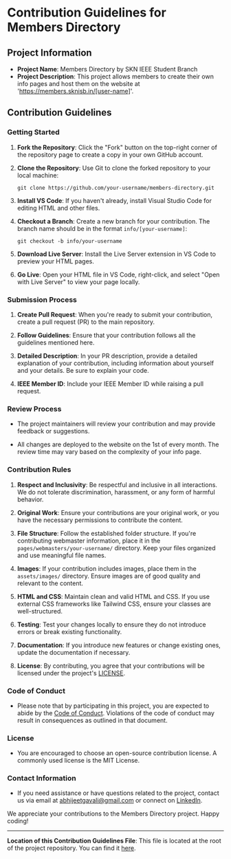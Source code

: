 # Contribution Guidelines for Members Directory

## Project Information

- **Project Name**: Members Directory by SKN IEEE Student Branch
- **Project Description**: This project allows members to create their own info pages and host them on the website at 'https://members.sknisb.in/[user-name]'.

## Contribution Guidelines

### Getting Started

1. **Fork the Repository**: Click the "Fork" button on the top-right corner of the repository page to create a copy in your own GitHub account.

2. **Clone the Repository**: Use Git to clone the forked repository to your local machine:

   ```
   git clone https://github.com/your-username/members-directory.git
   ```

3. **Install VS Code**: If you haven't already, install Visual Studio Code for editing HTML and other files.

4. **Checkout a Branch**: Create a new branch for your contribution. The branch name should be in the format `info/[your-username]`:

   ```
   git checkout -b info/your-username
   ```

5. **Download Live Server**: Install the Live Server extension in VS Code to preview your HTML pages.
6. **Go Live**: Open your HTML file in VS Code, right-click, and select "Open with Live Server" to view your page locally.

### Submission Process

1. **Create Pull Request**: When you're ready to submit your contribution, create a pull request (PR) to the main repository.

2. **Follow Guidelines**: Ensure that your contribution follows all the guidelines mentioned here.

3. **Detailed Description**: In your PR description, provide a detailed explanation of your contribution, including information about yourself and your details. Be sure to explain your code.

4. **IEEE Member ID**: Include your IEEE Member ID while raising a pull request.

### Review Process

- The project maintainers will review your contribution and may provide feedback or suggestions.

- All changes are deployed to the website on the 1st of every month. The review time may vary based on the complexity of your info page.

### Contribution Rules

1. **Respect and Inclusivity**: Be respectful and inclusive in all interactions. We do not tolerate discrimination, harassment, or any form of harmful behavior.

2. **Original Work**: Ensure your contributions are your original work, or you have the necessary permissions to contribute the content.

3. **File Structure**: Follow the established folder structure. If you're contributing webmaster information, place it in the `pages/webmasters/your-username/` directory. Keep your files organized and use meaningful file names.

4. **Images**: If your contribution includes images, place them in the `assets/images/` directory. Ensure images are of good quality and relevant to the content.

5. **HTML and CSS**: Maintain clean and valid HTML and CSS. If you use external CSS frameworks like Tailwind CSS, ensure your classes are well-structured.

6. **Testing**: Test your changes locally to ensure they do not introduce errors or break existing functionality.

7. **Documentation**: If you introduce new features or change existing ones, update the documentation if necessary.

8. **License**: By contributing, you agree that your contributions will be licensed under the project's [LICENSE](LICENSE).

### Code of Conduct

- Please note that by participating in this project, you are expected to abide by the [Code of Conduct](CODE_OF_CONDUCT.md). Violations of the code of conduct may result in consequences as outlined in that document.

### License

- You are encouraged to choose an open-source contribution license. A commonly used license is the MIT License.

### Contact Information

- If you need assistance or have questions related to the project, contact us via email at abhijeetgavali@gmail.com or connect on [LinkedIn](https://www.linkedin.com/in/abhijeet-gavali).

We appreciate your contributions to the Members Directory project. Happy coding!

---

**Location of this Contribution Guidelines File**: This file is located at the root of the project repository. You can find it [here](CONTRIBUTING.md).
